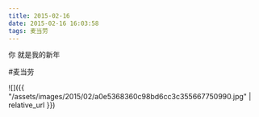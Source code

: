 ```yaml
---
title: 2015-02-16
date: 2015-02-16 16:03:58
tags: 麦当劳
---
```


<p>你&nbsp;就是我的新年</p>

#麦当劳

![]({{ "/assets/images/2015/02/a0e5368360c98bd6cc3c355667750990.jpg" | relative_url }})
